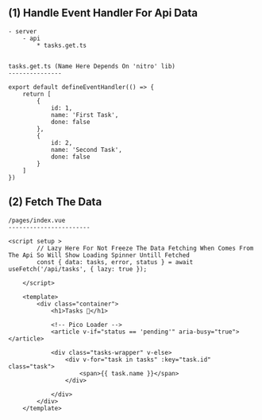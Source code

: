 (1) Handle Event Handler For Api Data
---------------------------------------

    - server
        - api 
            * tasks.get.ts


    tasks.get.ts (Name Here Depends On 'nitro' lib)
    ---------------

    export default defineEventHandler(() => {
        return [
            {
                id: 1,
                name: 'First Task',
                done: false
            },
            {
                id: 2,
                name: 'Second Task',
                done: false
            }
        ]
    })


(2) Fetch The Data
-------------------

    /pages/index.vue
    -----------------------

    <script setup >
            // Lazy Here For Not Freeze The Data Fetching When Comes From The Api So Will Show Loading Spinner Untill Fetched
            const { data: tasks, error, status } = await useFetch('/api/tasks', { lazy: true });

        </script>
        
        <template>
            <div class="container">
                <h1>Tasks 📃</h1>
        
                <!-- Pico Loader -->
                <article v-if="status == 'pending'" aria-busy="true"></article>
        
                <div class="tasks-wrapper" v-else>
                    <div v-for="task in tasks" :key="task.id" class="task">
                        <span>{{ task.name }}</span>
                    </div>
        
                </div>
            </div>
        </template>
        
